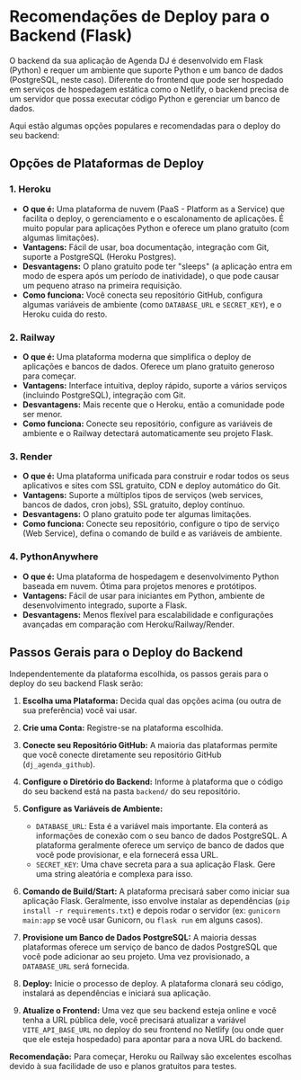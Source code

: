 # Recomendações de Deploy para o Backend (Flask)

O backend da sua aplicação de Agenda DJ é desenvolvido em Flask (Python) e requer um ambiente que suporte Python e um banco de dados (PostgreSQL, neste caso). Diferente do frontend que pode ser hospedado em serviços de hospedagem estática como o Netlify, o backend precisa de um servidor que possa executar código Python e gerenciar um banco de dados.

Aqui estão algumas opções populares e recomendadas para o deploy do seu backend:

## Opções de Plataformas de Deploy

### 1. Heroku

*   **O que é:** Uma plataforma de nuvem (PaaS - Platform as a Service) que facilita o deploy, o gerenciamento e o escalonamento de aplicações. É muito popular para aplicações Python e oferece um plano gratuito (com algumas limitações).
*   **Vantagens:** Fácil de usar, boa documentação, integração com Git, suporte a PostgreSQL (Heroku Postgres).
*   **Desvantagens:** O plano gratuito pode ter "sleeps" (a aplicação entra em modo de espera após um período de inatividade), o que pode causar um pequeno atraso na primeira requisição.
*   **Como funciona:** Você conecta seu repositório GitHub, configura algumas variáveis de ambiente (como `DATABASE_URL` e `SECRET_KEY`), e o Heroku cuida do resto.

### 2. Railway

*   **O que é:** Uma plataforma moderna que simplifica o deploy de aplicações e bancos de dados. Oferece um plano gratuito generoso para começar.
*   **Vantagens:** Interface intuitiva, deploy rápido, suporte a vários serviços (incluindo PostgreSQL), integração com Git.
*   **Desvantagens:** Mais recente que o Heroku, então a comunidade pode ser menor.
*   **Como funciona:** Conecte seu repositório, configure as variáveis de ambiente e o Railway detectará automaticamente seu projeto Flask.

### 3. Render

*   **O que é:** Uma plataforma unificada para construir e rodar todos os seus aplicativos e sites com SSL gratuito, CDN e deploy automático do Git.
*   **Vantagens:** Suporte a múltiplos tipos de serviços (web services, bancos de dados, cron jobs), SSL gratuito, deploy contínuo.
*   **Desvantagens:** O plano gratuito pode ter algumas limitações.
*   **Como funciona:** Conecte seu repositório, configure o tipo de serviço (Web Service), defina o comando de build e as variáveis de ambiente.

### 4. PythonAnywhere

*   **O que é:** Uma plataforma de hospedagem e desenvolvimento Python baseada em nuvem. Ótima para projetos menores e protótipos.
*   **Vantagens:** Fácil de usar para iniciantes em Python, ambiente de desenvolvimento integrado, suporte a Flask.
*   **Desvantagens:** Menos flexível para escalabilidade e configurações avançadas em comparação com Heroku/Railway/Render.

## Passos Gerais para o Deploy do Backend

Independentemente da plataforma escolhida, os passos gerais para o deploy do seu backend Flask serão:

1.  **Escolha uma Plataforma:** Decida qual das opções acima (ou outra de sua preferência) você vai usar.

2.  **Crie uma Conta:** Registre-se na plataforma escolhida.

3.  **Conecte seu Repositório GitHub:** A maioria das plataformas permite que você conecte diretamente seu repositório GitHub (`dj_agenda_github`).

4.  **Configure o Diretório do Backend:** Informe à plataforma que o código do seu backend está na pasta `backend/` do seu repositório.

5.  **Configure as Variáveis de Ambiente:**
    *   `DATABASE_URL`: Esta é a variável mais importante. Ela conterá as informações de conexão com o seu banco de dados PostgreSQL. A plataforma geralmente oferece um serviço de banco de dados que você pode provisionar, e ela fornecerá essa URL.
    *   `SECRET_KEY`: Uma chave secreta para a sua aplicação Flask. Gere uma string aleatória e complexa para isso.

6.  **Comando de Build/Start:** A plataforma precisará saber como iniciar sua aplicação Flask. Geralmente, isso envolve instalar as dependências (`pip install -r requirements.txt`) e depois rodar o servidor (ex: `gunicorn main:app` se você usar Gunicorn, ou `flask run` em alguns casos).

7.  **Provisione um Banco de Dados PostgreSQL:** A maioria dessas plataformas oferece um serviço de banco de dados PostgreSQL que você pode adicionar ao seu projeto. Uma vez provisionado, a `DATABASE_URL` será fornecida.

8.  **Deploy:** Inicie o processo de deploy. A plataforma clonará seu código, instalará as dependências e iniciará sua aplicação.

9.  **Atualize o Frontend:** Uma vez que seu backend esteja online e você tenha a URL pública dele, você precisará atualizar a variável `VITE_API_BASE_URL` no deploy do seu frontend no Netlify (ou onde quer que ele esteja hospedado) para apontar para a nova URL do backend.

**Recomendação:** Para começar, Heroku ou Railway são excelentes escolhas devido à sua facilidade de uso e planos gratuitos para testes.

